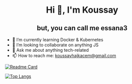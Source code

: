 <h1 align="center">Hi 👋, I'm Koussay</h1>
<h2 align="center">but, you can call me <strong>essana3</strong></h2>

- 🌱 I’m currently learning Docker & Kubernetes
- 👯 I’m looking to collaborate on anything JS
- 💬 Ask me about anything tech-related
- 📫 How to reach me: <a href="mailto:koussayhajkacem@gmail.com">koussayhajkacem@gmail.com</a>

[![Readme Card](https://github-readme-stats.vercel.app/api?username=essana3&theme=tokyonight)](https://github.com/anuraghazra/github-readme-stats)

[![Top Langs](https://github-readme-stats.vercel.app/api/top-langs/?username=essana3&layout=compact&theme=tokyonight)](https://github.com/anuraghazra/github-readme-stats)
